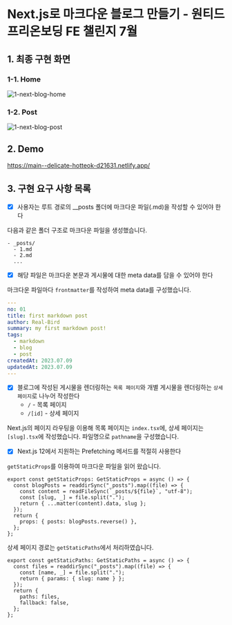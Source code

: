 # Next.js로 마크다운 블로그 만들기 - 원티드 프리온보딩 FE 챌린지 7월

## 1. 최종 구현 화면
### 1-1. Home
![1-next-blog-home](https://github.com/Real-Bird/pre-onboarding-11-next-js/assets/83404864/94129966-a152-40d4-8e8e-34b87eb90bee)

### 1-2. Post
![1-next-blog-post](https://github.com/Real-Bird/pre-onboarding-11-next-js/assets/83404864/faa8b3b8-407b-421e-8ca5-0f5b7b07a5b8)

## 2. Demo

https://main--delicate-hotteok-d21631.netlify.app/

## 3. 구현 요구 사항 목록

- [x] 사용자는 루트 경로의 __posts 폴더에 마크다운 파일(.md)을 작성할 수 있어야 한다

다음과 같은 폴더 구조로 마크다운 파일을 생성했습니다.
```
- _posts/
  - 1.md
  - 2.md
  ...
```
- [x] 해당 파일은 마크다운 본문과 게시물에 대한 meta data를 담을 수 있어야 한다

마크다운 파일마다 `frontmatter`를 작성하여 meta data를 구성했습니다.

```yml
---
no: 01
title: first markdown post
author: Real-Bird
summary: my first markdown post!
tags:
  - markdown
  - blog
  - post
createdAt: 2023.07.09
updatedAt: 2023.07.09
---
```
- [x] 블로그에 작성된 게시물을 렌더링하는 `목록 페이지`와 개별 게시물을 렌더링하는 `상세 페이지`로 나누어 작성한다
    - `/` - 목록 페이지
    - `/[id]` - 상세 페이지

Next.js의 페이지 라우팅을 이용해 목록 페이지는 `index.tsx`에, 상세 페이지는 `[slug].tsx`에 작성했습니다. 파일명으로 `pathname`을 구성했습니다.

- [x] Next.js 12에서 지원하는 Prefetching 메서드를 적절히 사용한다

`getStaticProps`를 이용하여 마크다운 파일을 읽어 왔습니다.

```tsx
export const getStaticProps: GetStaticProps = async () => {
  const blogPosts = readdirSync("_posts").map((file) => {
    const content = readFileSync(`_posts/${file}`, "utf-8");
    const [slug, _] = file.split(".");
    return { ...matter(content).data, slug };
  });
  return {
    props: { posts: blogPosts.reverse() },
  };
};
```

상세 페이지 경로는 `getStaticPaths`에서 처리하였습니다.

```tsx
export const getStaticPaths: GetStaticPaths = async () => {
  const files = readdirSync("_posts").map((file) => {
    const [name, _] = file.split(".");
    return { params: { slug: name } };
  });
  return {
    paths: files,
    fallback: false,
  };
};
```
